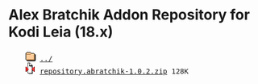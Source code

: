 # Alex Bratchik Addon Repository for Kodi Leia (18.x)
<pre>
    <img src="../../icons/folder.gif" alt="[DIR]" > <a href="../">../</a>
    <img src="../../icons/compressed.gif" alt="[ZIP]" > <a href="repository.abratchik-1.0.2.zip">repository.abratchik-1.0.2.zip</a> 128K
</pre>


